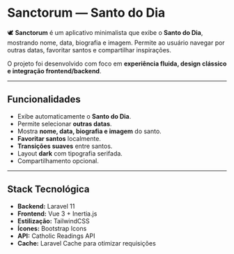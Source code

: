 # Sanctorum — Santo do Dia

🕊️ **Sanctorum** é um aplicativo minimalista que exibe o **Santo do Dia**, mostrando nome, data, biografia e imagem. Permite ao usuário navegar por outras datas, favoritar santos e compartilhar inspirações.

O projeto foi desenvolvido com foco em **experiência fluida, design clássico e integração frontend/backend**.

---

## Funcionalidades

- Exibe automaticamente o **Santo do Dia**.
- Permite selecionar **outras datas**.
- Mostra **nome, data, biografia e imagem** do santo.
- **Favoritar santos** localmente.
- **Transições suaves** entre santos.
- Layout **dark** com tipografia serifada.
- Compartilhamento opcional.

---

## Stack Tecnológica

- **Backend:** Laravel 11
- **Frontend:** Vue 3 + Inertia.js
- **Estilização:** TailwindCSS
- **Ícones:** Bootstrap Icons
- **API:** Catholic Readings API
- **Cache:** Laravel Cache para otimizar requisições
